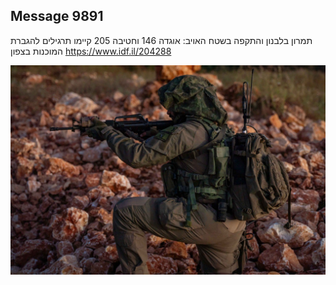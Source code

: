 ## Message 9891

תמרון בלבנון והתקפה בשטח האויב:
אוגדה 146 וחטיבה 205 קיימו תרגילים להגברת המוכנות בצפון
https://www.idf.il/204288

![Photo](9891/9891_photo.jpg)
